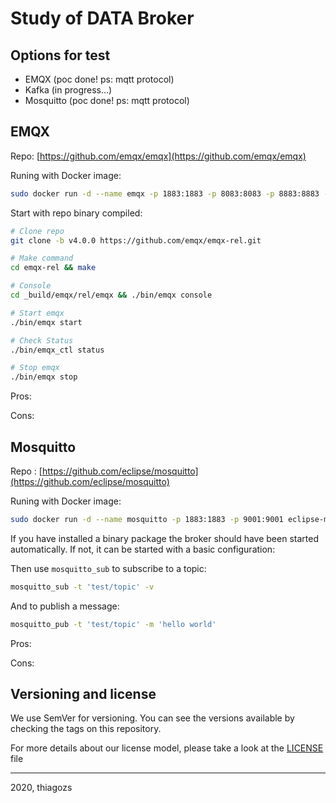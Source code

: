 # Study of DATA Broker

## Options for test

* EMQX (poc done! ps: mqtt protocol)
* Kafka (in progress...)
* Mosquitto (poc done! ps: mqtt protocol)

## EMQX

Repo: [https://github.com/emqx/emqx](https://github.com/emqx/emqx)

Runing with Docker image:

```sh
sudo docker run -d --name emqx -p 1883:1883 -p 8083:8083 -p 8883:8883 -p 8084:8084 -p 18083:18083 emqx/emqx
```

Start with repo binary compiled:

```sh
# Clone repo
git clone -b v4.0.0 https://github.com/emqx/emqx-rel.git

# Make command
cd emqx-rel && make

# Console
cd _build/emqx/rel/emqx && ./bin/emqx console

# Start emqx
./bin/emqx start

# Check Status
./bin/emqx_ctl status

# Stop emqx
./bin/emqx stop
```

Pros:

Cons:

## Mosquitto

Repo : [https://github.com/eclipse/mosquitto](https://github.com/eclipse/mosquitto)

Runing with Docker image:

```sh
sudo docker run -d --name mosquitto -p 1883:1883 -p 9001:9001 eclipse-mosquitto
```

If you have installed a binary package the broker should have been started
automatically. If not, it can be started with a basic configuration:

Then use `mosquitto_sub` to subscribe to a topic:

```sh
mosquitto_sub -t 'test/topic' -v
```

And to publish a message:

```sh
mosquitto_pub -t 'test/topic' -m 'hello world'
```

Pros:

Cons:

## Versioning and license

We use SemVer for versioning. You can see the versions available by checking the tags on this repository.

For more details about our license model, please take a look at the [LICENSE](../LICENSE) file

---

2020, thiagozs
